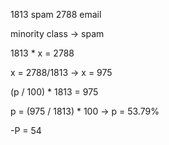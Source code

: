 1813 spam
2788 email

minority class -> spam

1813 * x = 2788

x = 2788/1813 -> x = 975

(p / 100) * 1813 = 975

p = (975 / 1813) * 100 -> p = 53.79%

-P = 54

